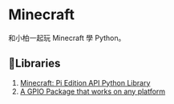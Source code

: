 # Minecraft

和小柏一起玩 Minecraft 學 Python。

## Libraries

1. [Minecraft: Pi Edition API Python Library](https://github.com/martinohanlon/mcpi)
2. [A GPIO Package that works on any platform](https://github.com/whaleygeek/anyio)